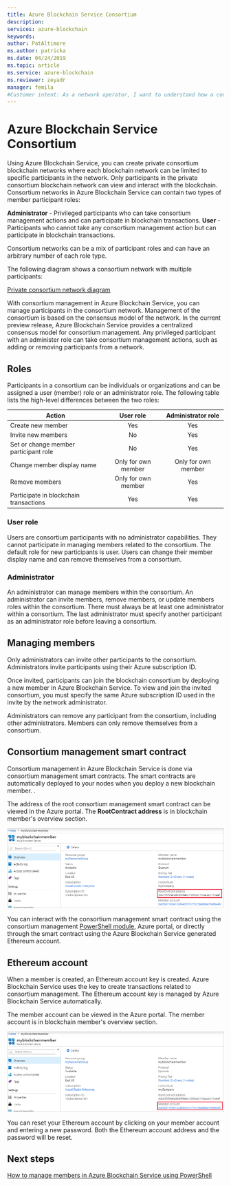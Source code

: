 ```yaml
---
title: Azure Blockchain Service Consortium
description: 
services: azure-blockchain
keywords: 
author: PatAltimore
ms.author: patricka
ms.date: 04/24/2019
ms.topic: article
ms.service: azure-blockchain
ms.reviewer: zeyadr
manager: femila
#Customer intent: As a network operator, I want to understand how a consortium works in Azure Blockchain Service so I can manage participants in the consortium.
---
```


# Azure Blockchain Service Consortium

Using Azure Blockchain Service, you can create private consortium blockchain networks where each blockchain network can be limited to specific participants in the network. Only participants in the private consortium blockchain network can view and interact with the blockchain. Consortium networks in Azure Blockchain Service can contain two types of member participant roles:

**Administrator** - Privileged participants who can take consortium management actions and can participate in blockchain transactions.
**User** -  Participants who cannot take any consortium management action but can participate in blockchain transactions.

Consortium networks can be a mix of participant roles and can have an arbitrary number of each role type.

The following diagram shows a consortium network with multiple participants:

[Private consortium network diagram](./media/consortium/network-diagram.png)

With consortium management in Azure Blockchain Service, you can manage participants in the consortium network. Management of the consortium is based on the consensus model of the network. In the current preview release, Azure Blockchain Service provides a centralized consensus model for consortium management. Any privileged participant with an administer role can take consortium management actions, such as adding or removing participants from a network.

## Roles

Participants in a consortium can be individuals or organizations and can be assigned a user (member) role or an administrator role. The following table lists the high-level differences between the two roles:

| Action | User role | Administrator role
|--------|:----:|:------------:|
| Create new member | Yes | Yes |
| Invite new members | No | Yes |
| Set or change member participant role | No | Yes |
| Change member display name | Only for own member | Only for own member |
| Remove members | Only for own member | Yes |
| Participate in blockchain transactions | Yes | Yes |

### User role

Users are consortium participants with no administrator capabilities. They cannot participate in managing members related to the consortium. The default role for new participants is user. Users can change their member display name and can remove themselves from a consortium.

### Administrator

An administrator can manage members within the consortium. An administrator can invite members, remove members, or update members roles within the consortium.
There must always be at least one administrator within a consortium. The last administrator must specify another participant as an administrator role before leaving a consortium.

## Managing members

Only administrators can invite other participants to the consortium. Administrators invite participants using their Azure subscription ID.

Once invited, participants can join the blockchain consortium by deploying a new member in Azure Blockchain Service. To view and join the invited consortium, you must specify the same Azure subscription ID used in the invite by the network administrator.

Administrators can remove any participant from the consortium, including other administrators. Members can only remove themselves from a consortium.

## Consortium management smart contract

Consortium management in Azure Blockchain Service is done via consortium management smart contracts. The smart contracts are automatically deployed to your nodes when you deploy a new blockchain member. <!--For a reference of the consortium management smart contracts, see [GitHub link]-->.

The address of the root consortium management smart contract can be viewed in the Azure portal. The **RootContract address** is in blockchain member's overview section.

![RootContract address](./media/consortium/rootcontract-address.png)

You can interact with the consortium management smart contract using the consortium management [PowerShell module](), Azure portal, or directly through the smart contract using the Azure Blockchain Service generated Ethereum account.

## Ethereum account

When a member is created, an Ethereum account key is created. Azure Blockchain Service uses the key to create transactions related to consortium management. The Ethereum account key is managed by Azure Blockchain Service automatically.

The member account can be viewed in the Azure portal. The member account is in blockchain member's overview section.

![Member account](./media/consortium/member-account.png)

You can reset your Ethereum account by clicking on your member account and entering a new password. Both the Ethereum account address and the password will be reset.  

## Next steps

[How to manage members in Azure Blockchain Service using PowerShell](manage-consortium-powershell.md)
